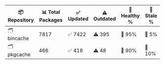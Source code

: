 | 📦 Repository | 📊 Total Packages | ✅ Updated | ⚠️ Outdated | 💚 Healthy % | 🔴 Stale % |
|---------------|-------------------|------------|-------------|-------------|------------|
| 🗂️ bincache | 7817 | ✅ 7422 | ⚠️ 395 | 💚 95% | 🔴 5% |
| 🗂️ pkgcache | 466 | ✅ 418 | ⚠️ 48 | 💚 90% | 🔴 10% |
